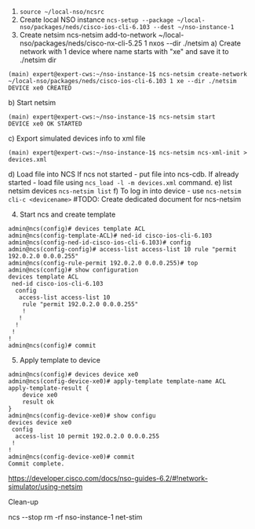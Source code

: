1. `source ~/local-nso/ncsrc`
2. Create local NSO instance `ncs-setup --package ~/local-nso/packages/neds/cisco-ios-cli-6.103 --dest ~/nso-instance-1`
3. Create netsim
ncs-netsim add-to-network ~/local-nso/packages/neds/cisco-nx-cli-5.25 1 nxos --dir ./netsim
a) Create network with 1 device where name starts with "xe" and save it to ./netsim dir
```
(main) expert@expert-cws:~/nso-instance-1$ ncs-netsim create-network ~/local-nso/packages/neds/cisco-ios-cli-6.103 1 xe --dir ./netsim
DEVICE xe0 CREATED
```
b) Start netsim
```
(main) expert@expert-cws:~/nso-instance-1$ ncs-netsim start
DEVICE xe0 OK STARTED
```
c) Export simulated devices info to xml file
```
(main) expert@expert-cws:~/nso-instance-1$ ncs-netsim ncs-xml-init > devices.xml
```
d) Load file into NCS
If ncs not started - put file into ncs-cdb. If already started - load file using `ncs_load -l -m devices.xml` command.
e) list netsim devices `ncs-netsim list`
f) To log in into device - use `ncs-netsim cli-c <devicename>`
#TODO: Create dedicated document for ncs-netsim

4. Start ncs and create template
```
admin@ncs(config)# devices template ACL
admin@ncs(config-template-ACL)# ned-id cisco-ios-cli-6.103 
admin@ncs(config-ned-id-cisco-ios-cli-6.103)# config
admin@ncs(config-config)# access-list access-list 10 rule "permit 192.0.2.0 0.0.0.255"
admin@ncs(config-rule-permit 192.0.2.0 0.0.0.255)# top
admin@ncs(config)# show configuration 
devices template ACL
 ned-id cisco-ios-cli-6.103
  config
   access-list access-list 10
    rule "permit 192.0.2.0 0.0.0.255"
    !
   !
  !
 !
!
admin@ncs(config)# commit
```
5. Apply template to device
```
admin@ncs(config)# devices device xe0 
admin@ncs(config-device-xe0)# apply-template template-name ACL
apply-template-result {
    device xe0
    result ok
}
admin@ncs(config-device-xe0)# show configu
devices device xe0
 config
  access-list 10 permit 192.0.2.0 0.0.0.255
 !
!
admin@ncs(config-device-xe0)# commit
Commit complete.
```

https://developer.cisco.com/docs/nso-guides-6.2/#!network-simulator/using-netsim


Clean-up

ncs --stop
rm -rf nso-instance-1
net-stim